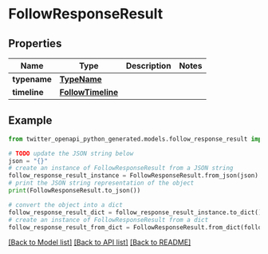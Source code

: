 # FollowResponseResult


## Properties

Name | Type | Description | Notes
------------ | ------------- | ------------- | -------------
**typename** | [**TypeName**](TypeName.md) |  | 
**timeline** | [**FollowTimeline**](FollowTimeline.md) |  | 

## Example

```python
from twitter_openapi_python_generated.models.follow_response_result import FollowResponseResult

# TODO update the JSON string below
json = "{}"
# create an instance of FollowResponseResult from a JSON string
follow_response_result_instance = FollowResponseResult.from_json(json)
# print the JSON string representation of the object
print(FollowResponseResult.to_json())

# convert the object into a dict
follow_response_result_dict = follow_response_result_instance.to_dict()
# create an instance of FollowResponseResult from a dict
follow_response_result_from_dict = FollowResponseResult.from_dict(follow_response_result_dict)
```
[[Back to Model list]](../README.md#documentation-for-models) [[Back to API list]](../README.md#documentation-for-api-endpoints) [[Back to README]](../README.md)


